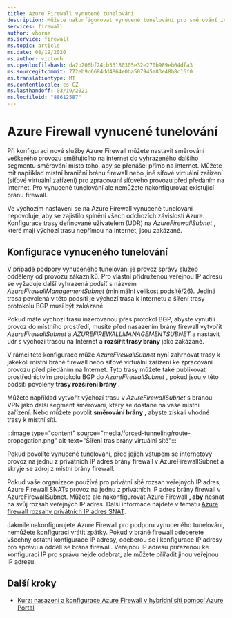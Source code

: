 ```yaml
---
title: Azure Firewall vynucené tunelování
description: Můžete nakonfigurovat vynucené tunelování pro směrování internetového provozu do další brány firewall nebo síťového virtuálního zařízení pro další zpracování.
services: firewall
author: vhorne
ms.service: firewall
ms.topic: article
ms.date: 08/19/2020
ms.author: victorh
ms.openlocfilehash: da2b206bf24cb33180305e32e270b989eb64dfa3
ms.sourcegitcommit: 772eb9c6684dd4864e0ba507945a83e48b8c16f0
ms.translationtype: MT
ms.contentlocale: cs-CZ
ms.lasthandoff: 03/19/2021
ms.locfileid: "88612587"
---
```

# <a name="azure-firewall-forced-tunneling"></a>Azure Firewall vynucené tunelování

Při konfiguraci nové služby Azure Firewall můžete nastavit směrování veškerého provozu směřujícího na internet do vyhrazeného dalšího segmentu směrování místo toho, aby se přenášel přímo na internet. Můžete mít například místní hraniční bránu firewall nebo jiné síťové virtuální zařízení (síťové virtuální zařízení) pro zpracování síťového provozu před předáním na Internet. Pro vynucené tunelování ale nemůžete nakonfigurovat existující bránu firewall.

Ve výchozím nastavení se na Azure Firewall vynucené tunelování nepovoluje, aby se zajistilo splnění všech odchozích závislostí Azure. Konfigurace trasy definované uživatelem (UDR) na *AzureFirewallSubnet* , které mají výchozí trasu nepřímou na Internet, jsou zakázané.

## <a name="forced-tunneling-configuration"></a>Konfigurace vynuceného tunelování

V případě podpory vynuceného tunelování je provoz správy služeb oddělený od provozu zákazníků. Pro vlastní přidruženou veřejnou IP adresu se vyžaduje další vyhrazená podsíť s názvem *AzureFirewallManagementSubnet* (minimální velikost podsítě/26). Jediná trasa povolená v této podsíti je výchozí trasa k Internetu a šíření trasy protokolu BGP musí být zakázané.

Pokud máte výchozí trasu inzerovanou přes protokol BGP, abyste vynutili provoz do místního prostředí, musíte před nasazením brány firewall vytvořit *AzureFirewallSubnet* a *AZUREFIREWALLMANAGEMENTSUBNET* a nastavit udr s výchozí trasou na Internet a **rozšířit trasy brány** jako zakázané.

V rámci této konfigurace může *AzureFirewallSubnet* nyní zahrnovat trasy k jakékoli místní bráně firewall nebo síťové virtuální zařízení ke zpracování provozu před předáním na Internet. Tyto trasy můžete také publikovat prostřednictvím protokolu BGP do *AzureFirewallSubnet* , pokud jsou v této podsíti povoleny **trasy rozšíření brány** .

Můžete například vytvořit výchozí trasu v *AzureFirewallSubnet* s bránou VPN jako další segment směrování, který se dostane na vaše místní zařízení. Nebo můžete povolit **směrování brány** , abyste získali vhodné trasy k místní síti.

:::image type="content" source="media/forced-tunneling/route-propagation.png" alt-text="Šíření tras brány virtuální sítě":::

Pokud povolíte vynucené tunelování, před jejich vstupem se internetový provoz na jednu z privátních IP adres brány firewall v AzureFirewallSubnet a skryje se zdroj z místní brány firewall.

Pokud vaše organizace používá pro privátní sítě rozsah veřejných IP adres, Azure Firewall SNATs provoz na jednu z privátních IP adres brány firewall v AzureFirewallSubnet. Můžete ale nakonfigurovat Azure Firewall **, aby** nesnat na svůj rozsah veřejných IP adres. Další informace najdete v tématu [Azure firewall rozsahy privátních IP adres SNAT](snat-private-range.md).

Jakmile nakonfigurujete Azure Firewall pro podporu vynuceného tunelování, nemůžete konfiguraci vrátit zpátky. Pokud v bráně firewall odeberete všechny ostatní konfigurace IP adresy, odeberou se i konfigurace IP adresy pro správu a oddělí se brána firewall. Veřejnou IP adresu přiřazenou ke konfiguraci IP pro správu nejde odebrat, ale můžete přiřadit jinou veřejnou IP adresu.

## <a name="next-steps"></a>Další kroky

- [Kurz: nasazení a konfigurace Azure Firewall v hybridní síti pomocí Azure Portal](tutorial-hybrid-portal.md)
